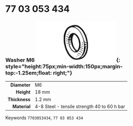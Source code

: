 # 77 03 053 434

### Washer M6 ![](../assets/images/parts/washer.png){: style="height:75px;min-width:150px;margin-top:-1.25em;float: right;"}

|   |   |
|---:|---|
**Diameter** | M6
**Height** |18 mm
**Thickness** |1.2 mm
**Material** | 4-8 Steel - tensile strength 40 to 60 h bar

Keywords `7703053434`, `77 03 053 434`
